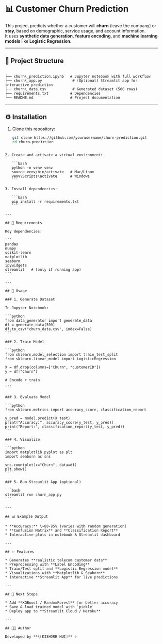 # 📊 Customer Churn Prediction

This project predicts whether a customer will **churn** (leave the company) or **stay**, based on demographic, service usage, and account information.  
It uses **synthetic data generation**, **feature encoding**, and **machine learning models** like **Logistic Regression**.

---

## 📂 Project Structure
```

├── churn\_prediction.ipynb   # Jupyter notebook with full workflow
├── churn\_app.py              # (Optional) Streamlit app for interactive prediction
├── churn\_data.csv            # Generated dataset (500 rows)
├── requirements.txt          # Dependencies
└── README.md                 # Project documentation

````

---

## ⚙️ Installation

1. Clone this repository:
   ```bash
   git clone https://github.com/yourusername/churn-prediction.git
   cd churn-prediction
````

2. Create and activate a virtual environment:

   ```bash
   python -m venv venv
   source venv/bin/activate   # Mac/Linux
   venv\Scripts\activate      # Windows
   ```

3. Install dependencies:

   ```bash
   pip install -r requirements.txt
   ```

---

## 📑 Requirements

Key dependencies:

```
pandas
numpy
scikit-learn
matplotlib
seaborn
ipywidgets
streamlit   # (only if running app)
```

---

## 🚀 Usage

### 1. Generate Dataset

In Jupyter Notebook:

```python
from data_generator import generate_data
df = generate_data(500)
df.to_csv("churn_data.csv", index=False)
```

### 2. Train Model

```python
from sklearn.model_selection import train_test_split
from sklearn.linear_model import LogisticRegression

X = df.drop(columns=["Churn", "customerID"])
y = df["Churn"]

# Encode + train
...
```

### 3. Evaluate Model

```python
from sklearn.metrics import accuracy_score, classification_report

y_pred = model.predict(X_test)
print("Accuracy:", accuracy_score(y_test, y_pred))
print("Report:", classification_report(y_test, y_pred))
```

### 4. Visualize

```python
import matplotlib.pyplot as plt
import seaborn as sns

sns.countplot(x="Churn", data=df)
plt.show()
```

### 5. Run Streamlit App (optional)

```bash
streamlit run churn_app.py
```

---

## 📊 Example Output

* **Accuracy:** \~80-85% (varies with random generation)
* **Confusion Matrix** and **Classification Report**
* Interactive plots in notebook & Streamlit dashboard

---

## ✨ Features

* Generates **realistic telecom customer data**
* Preprocessing with **Label Encoding**
* Train/Test split and **Logistic Regression model**
* Visualizations with **Matplotlib & Seaborn**
* Interactive **Streamlit App** for live predictions

---

## 📌 Next Steps

* Add **XGBoost / RandomForest** for better accuracy
* Save & load trained model with `pickle`
* Deploy app to **Streamlit Cloud / Heroku**

---

## 👨‍💻 Author

Developed by **\[KISHORE HUI]** ✨
